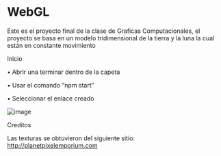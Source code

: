 # WebGL

Este es el proyecto final de la clase de Graficas Computacionales, el proyecto se basa en un modelo tridimensional de la tierra y la  luna la cual están en constante movimiento

Inicio 

•	Abrir una terminar dentro de la capeta 

•	Usar el comando “npm start” 

•	Seleccionar el enlace creado 

![image](https://user-images.githubusercontent.com/66851592/143660862-df910bfe-4e02-452c-b6e6-af8833d293dc.png)



Creditos 

Las texturas se obtuvieron del siguiente sitio: http://planetpixelemporium.com
